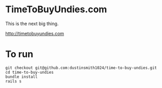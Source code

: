 # TimeToBuyUndies.com

This is the next big thing.

http://timetobuyundies.com

# To run

    git checkout git@github.com:dustinsmith1024/time-to-buy-undies.git
    cd time-to-buy-undies
    bundle install
    rails s
